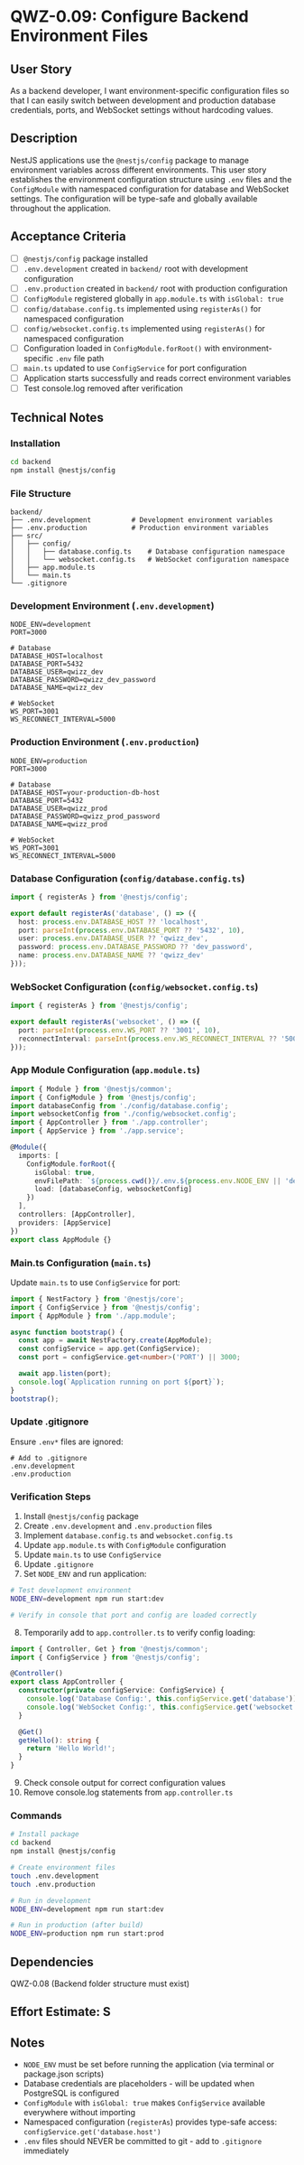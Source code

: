 # QWZ-0.09: Configure Backend Environment Files

## User Story

As a backend developer, I want environment-specific configuration files so that I can easily switch between development and production database credentials, ports, and WebSocket settings without hardcoding values.

## Description

NestJS applications use the `@nestjs/config` package to manage environment variables across different environments. This user story establishes the environment configuration structure using `.env` files and the `ConfigModule` with namespaced configuration for database and WebSocket settings. The configuration will be type-safe and globally available throughout the application.

## Acceptance Criteria

- [ ] `@nestjs/config` package installed
- [ ] `.env.development` created in `backend/` root with development configuration
- [ ] `.env.production` created in `backend/` root with production configuration
- [ ] `ConfigModule` registered globally in `app.module.ts` with `isGlobal: true`
- [ ] `config/database.config.ts` implemented using `registerAs()` for namespaced configuration
- [ ] `config/websocket.config.ts` implemented using `registerAs()` for namespaced configuration
- [ ] Configuration loaded in `ConfigModule.forRoot()` with environment-specific `.env` file path
- [ ] `main.ts` updated to use `ConfigService` for port configuration
- [ ] Application starts successfully and reads correct environment variables
- [ ] Test console.log removed after verification

## Technical Notes

### Installation

```bash
cd backend
npm install @nestjs/config
```

### File Structure

```
backend/
├── .env.development          # Development environment variables
├── .env.production           # Production environment variables
├── src/
│   ├── config/
│   │   ├── database.config.ts    # Database configuration namespace
│   │   └── websocket.config.ts   # WebSocket configuration namespace
│   ├── app.module.ts
│   └── main.ts
└── .gitignore
```

### Development Environment (`.env.development`)

```env
NODE_ENV=development
PORT=3000

# Database
DATABASE_HOST=localhost
DATABASE_PORT=5432
DATABASE_USER=qwizz_dev
DATABASE_PASSWORD=qwizz_dev_password
DATABASE_NAME=qwizz_dev

# WebSocket
WS_PORT=3001
WS_RECONNECT_INTERVAL=5000
```

### Production Environment (`.env.production`)

```env
NODE_ENV=production
PORT=3000

# Database
DATABASE_HOST=your-production-db-host
DATABASE_PORT=5432
DATABASE_USER=qwizz_prod
DATABASE_PASSWORD=qwizz_prod_password
DATABASE_NAME=qwizz_prod

# WebSocket
WS_PORT=3001
WS_RECONNECT_INTERVAL=5000
```

### Database Configuration (`config/database.config.ts`)

```typescript
import { registerAs } from '@nestjs/config';

export default registerAs('database', () => ({
  host: process.env.DATABASE_HOST ?? 'localhost',
  port: parseInt(process.env.DATABASE_PORT ?? '5432', 10),
  user: process.env.DATABASE_USER ?? 'qwizz_dev',
  password: process.env.DATABASE_PASSWORD ?? 'dev_password',
  name: process.env.DATABASE_NAME ?? 'qwizz_dev'
}));
```

### WebSocket Configuration (`config/websocket.config.ts`)

```typescript
import { registerAs } from '@nestjs/config';

export default registerAs('websocket', () => ({
  port: parseInt(process.env.WS_PORT ?? '3001', 10),
  reconnectInterval: parseInt(process.env.WS_RECONNECT_INTERVAL ?? '5000', 10)
}));
```

### App Module Configuration (`app.module.ts`)

```typescript
import { Module } from '@nestjs/common';
import { ConfigModule } from '@nestjs/config';
import databaseConfig from './config/database.config';
import websocketConfig from './config/websocket.config';
import { AppController } from './app.controller';
import { AppService } from './app.service';

@Module({
  imports: [
    ConfigModule.forRoot({
      isGlobal: true,
      envFilePath: `${process.cwd()}/.env.${process.env.NODE_ENV || 'development'}`,
      load: [databaseConfig, websocketConfig]
    })
  ],
  controllers: [AppController],
  providers: [AppService]
})
export class AppModule {}
```

### Main.ts Configuration (`main.ts`)

Update `main.ts` to use `ConfigService` for port:

```typescript
import { NestFactory } from '@nestjs/core';
import { ConfigService } from '@nestjs/config';
import { AppModule } from './app.module';

async function bootstrap() {
  const app = await NestFactory.create(AppModule);
  const configService = app.get(ConfigService);
  const port = configService.get<number>('PORT') || 3000;

  await app.listen(port);
  console.log(`Application running on port ${port}`);
}
bootstrap();
```

### Update .gitignore

Ensure `.env*` files are ignored:

```
# Add to .gitignore
.env.development
.env.production
```

### Verification Steps

1. Install `@nestjs/config` package
2. Create `.env.development` and `.env.production` files
3. Implement `database.config.ts` and `websocket.config.ts`
4. Update `app.module.ts` with `ConfigModule` configuration
5. Update `main.ts` to use `ConfigService`
6. Update `.gitignore`
7. Set `NODE_ENV` and run application:

```bash
# Test development environment
NODE_ENV=development npm run start:dev

# Verify in console that port and config are loaded correctly
```

8. Temporarily add to `app.controller.ts` to verify config loading:

```typescript
import { Controller, Get } from '@nestjs/common';
import { ConfigService } from '@nestjs/config';

@Controller()
export class AppController {
  constructor(private configService: ConfigService) {
    console.log('Database Config:', this.configService.get('database'));
    console.log('WebSocket Config:', this.configService.get('websocket'));
  }

  @Get()
  getHello(): string {
    return 'Hello World!';
  }
}
```

9. Check console output for correct configuration values
10. Remove console.log statements from `app.controller.ts`

### Commands

```bash
# Install package
cd backend
npm install @nestjs/config

# Create environment files
touch .env.development
touch .env.production

# Run in development
NODE_ENV=development npm run start:dev

# Run in production (after build)
NODE_ENV=production npm run start:prod
```

## Dependencies

QWZ-0.08 (Backend folder structure must exist)

## Effort Estimate: S

## Notes

- `NODE_ENV` must be set before running the application (via terminal or package.json scripts)
- Database credentials are placeholders - will be updated when PostgreSQL is configured
- `ConfigModule` with `isGlobal: true` makes `ConfigService` available everywhere without importing
- Namespaced configuration (`registerAs`) provides type-safe access: `configService.get('database.host')`
- `.env` files should NEVER be committed to git - add to `.gitignore` immediately
